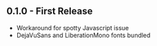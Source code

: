 ## 0.1.0 - First Release
* Workaround for spotty Javascript issue
* DejaVuSans and LiberationMono fonts bundled
